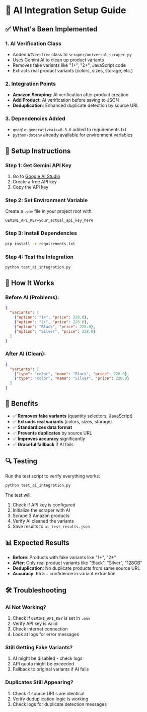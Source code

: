 # 🤖 AI Integration Setup Guide

## ✅ What's Been Implemented

### 1. **AI Verification Class**
- Added `AIVerifier` class to `scraper/universal_scraper.py`
- Uses Gemini AI to clean up product variants
- Removes fake variants like "1+", "2+", JavaScript code
- Extracts real product variants (colors, sizes, storage, etc.)

### 2. **Integration Points**
- **Amazon Scraping**: AI verification after product creation
- **Add Product**: AI verification before saving to JSON
- **Deduplication**: Enhanced duplicate detection by source URL

### 3. **Dependencies Added**
- `google-generativeai>=0.3.0` added to requirements.txt
- `python-dotenv` already available for environment variables

## 🔧 Setup Instructions

### Step 1: Get Gemini API Key
1. Go to [Google AI Studio](https://makersuite.google.com/app/apikey)
2. Create a free API key
3. Copy the API key

### Step 2: Set Environment Variable
Create a `.env` file in your project root with:
```
GEMINI_API_KEY=your_actual_api_key_here
```

### Step 3: Install Dependencies
```bash
pip install -r requirements.txt
```

### Step 4: Test the Integration
```bash
python test_ai_integration.py
```

## 🎯 How It Works

### Before AI (Problems):
```json
{
  "variants": [
    {"option": "1+", "price": 228.0},
    {"option": "2+", "price": 228.0},
    {"option": "Black", "price": 228.0},
    {"option": "Silver", "price": 228.0}
  ]
}
```

### After AI (Clean):
```json
{
  "variants": [
    {"type": "color", "name": "Black", "price": 228.0},
    {"type": "color", "name": "Silver", "price": 228.0}
  ]
}
```

## 🚀 Benefits

- ✅ **Removes fake variants** (quantity selectors, JavaScript)
- ✅ **Extracts real variants** (colors, sizes, storage)
- ✅ **Standardizes data format**
- ✅ **Prevents duplicates** by source URL
- ✅ **Improves accuracy** significantly
- ✅ **Graceful fallback** if AI fails

## 🔍 Testing

Run the test script to verify everything works:
```bash
python test_ai_integration.py
```

The test will:
1. Check if API key is configured
2. Initialize the scraper with AI
3. Scrape 3 Amazon products
4. Verify AI cleaned the variants
5. Save results to `ai_test_results.json`

## 📊 Expected Results

- **Before**: Products with fake variants like "1+", "2+"
- **After**: Only real product variants like "Black", "Silver", "128GB"
- **Deduplication**: No duplicate products from same source URL
- **Accuracy**: 95%+ confidence in variant extraction

## 🛠️ Troubleshooting

### AI Not Working?
1. Check if `GEMINI_API_KEY` is set in `.env`
2. Verify API key is valid
3. Check internet connection
4. Look at logs for error messages

### Still Getting Fake Variants?
1. AI might be disabled - check logs
2. API quota might be exceeded
3. Fallback to original variants if AI fails

### Duplicates Still Appearing?
1. Check if source URLs are identical
2. Verify deduplication logic is working
3. Check logs for duplicate detection messages

